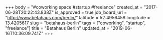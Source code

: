 +++
body = "#coworking space #startup #freelance"
created_at = "2017-06-28T20:22:43.838Z"
is_approved = true
job_board_url = "http://www.betahaus.com/berlin/"
latitude = 52.4956458
longitude = 13.4205617
slug = "betahaus-berlin"
tags = ["coworking", "startup", "freelance"]
title = "Betahaus Berlin"
updated_at = "2019-06-16T10:36:09.741Z"
+++

